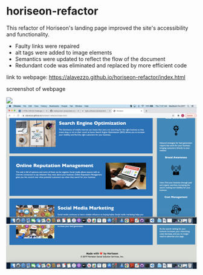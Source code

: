 # horiseon-refactor
This refactor of Horiseon's landing page improved the site's accessibility and functionality. 

 - Faulty links were repaired 
 - alt tags were added to image elements
 - Semantics were updated to reflect the flow of the document 
 - Redundant code was eliminated and replaced by more efficient code 

link to webpage: https://alavezzo.github.io/horiseon-refactor/index.html

screenshot of webpage 

<img src="./assets/images/Horiseon 1.png">
<img src="./assets/images/Horiseon 2.png">
<img src="./assets/images/Horiseon 3.png">
